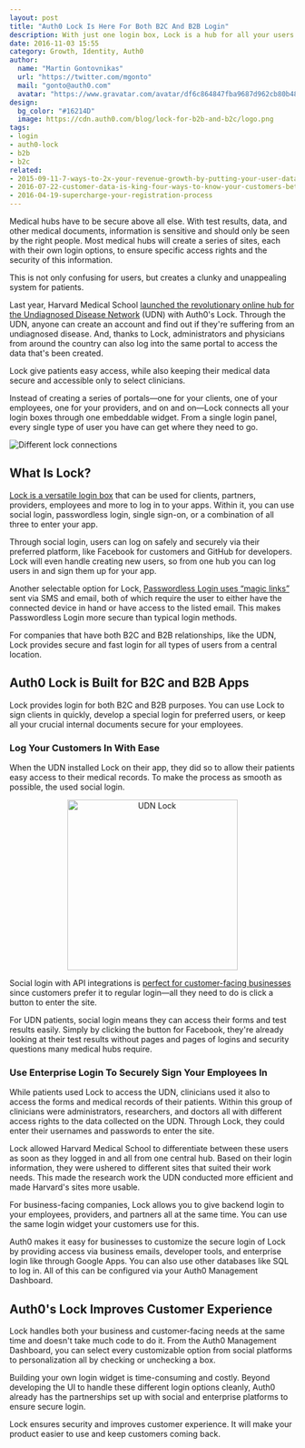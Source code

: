 ```yaml
---
layout: post
title: "Auth0 Lock Is Here For Both B2C And B2B Login"
description: With just one login box, Lock is a hub for all your users
date: 2016-11-03 15:55
category: Growth, Identity, Auth0
author:
  name: "Martin Gontovnikas"
  url: "https://twitter.com/mgonto"
  mail: "gonto@auth0.com"
  avatar: "https://www.gravatar.com/avatar/df6c864847fba9687d962cb80b482764??s=60"
design: 
  bg_color: "#16214D"
  image: https://cdn.auth0.com/blog/lock-for-b2b-and-b2c/logo.png
tags: 
- login
- auth0-lock
- b2b
- b2c
related:
- 2015-09-11-7-ways-to-2x-your-revenue-growth-by-putting-your-user-data-to-work
- 2016-07-22-customer-data-is-king-four-ways-to-know-your-customers-better
- 2016-04-19-supercharge-your-registration-process
---
```


Medical hubs have to be secure above all else. With test results, data, and other medical documents, information is sensitive and should only be seen by the right people. Most medical hubs will create a series of sites, each with their own login options, to ensure specific access rights and the security of this information.

This is not only confusing for users, but creates a clunky and unappealing system for patients. 

Last year, Harvard Medical School [launched the revolutionary online hub for the Undiagnosed Disease Network](https://auth0.com/learn/harvard-medical-school-identity-secures-nih-research/) (UDN) with Auth0's Lock. Through the UDN, anyone can create an account and find out if they're suffering from an undiagnosed disease. And, thanks to Lock, administrators and physicians from around the country can also log into the same portal to access the data that's been created.

Lock give patients easy access, while also keeping their medical data secure and accessible only to select clinicians. 

Instead of creating a series of portals—one for your clients, one of your employees, one for your providers, and on and on—Lock connects all your login boxes through one embeddable widget. From a single login panel, every single type of user you have can get where they need to go.

![Different lock connections](https://cdn.auth0.com/blog/lock-for-b2b-and-b2c/connections.png)

## What Is Lock?

[Lock is a versatile login box](https://auth0.com/docs/libraries/lock) that can be used for clients, partners, providers, employees and more to log in to your apps. Within it, you can use social login, passwordless login, single sign-on, or a combination of all three to enter your app.

Through social login, users can log on safely and securely via their preferred platform, like Facebook for customers and GitHub for developers. Lock will even handle creating new users, so from one hub you can log users in and sign them up for your app. 

Another selectable option for Lock, [Passwordless Login uses “magic links”](https://auth0.com/passwordless) sent via SMS and email, both of which require the user to either have the connected device in hand or have access to the listed email. This makes Passwordless Login more secure than typical login methods. 

For companies that have both B2C and B2B relationships, like the UDN, Lock provides secure and fast login for all types of users from a central location.


## Auth0 Lock is Built for B2C and B2B Apps

Lock provides login for both B2C and B2B purposes. You can use Lock to sign clients in quickly, develop a special login for preferred users, or keep all your crucial internal documents secure for your employees. 

### Log Your Customers In With Ease

When the UDN installed Lock on their app, they did so to allow their patients easy access to their medical records. To make the process as smooth as possible, the used social login.

<p align="center">
  <img src="https://cdn.auth0.com/blog/lock-for-b2b-and-b2c/udn-lock.png" style="width: 300px" alt="UDN Lock"/>
</p>

Social login with API integrations is [perfect for customer-facing businesses](https://auth0.com/learn/b2c-delight-your-customers-with-auth0/) since customers prefer it to regular login—all they need to do is click a button to enter the site.

For UDN patients, social login means they can access their forms and test results easily. Simply by clicking the button for Facebook, they're already looking at their test results without pages and pages of logins and security questions many medical hubs require.


### Use Enterprise Login To Securely Sign Your Employees In

While patients used Lock to access the UDN, clinicians used it also to access the forms and medical records of their patients. Within this group of clinicians were administrators, researchers, and doctors all with different access rights to the data collected on the UDN. Through Lock, they could enter their usernames and passwords to enter the site.

Lock allowed Harvard Medical School to differentiate between these users as soon as they logged in and all from one central hub. Based on their login information, they were ushered to different sites that suited their work needs. This made the research work the UDN conducted more efficient and made Harvard's sites more usable.

For business-facing companies, Lock allows you to give backend login to your employees, providers, and partners all at the same time. You can use the same login widget your customers use for this.

Auth0 makes it easy for businesses to customize the secure login of Lock by providing access via business emails, developer tools, and enterprise login like through Google Apps. You can also use other databases like SQL to log in. All of this can be configured via your Auth0 Management Dashboard.


## Auth0's Lock Improves Customer Experience

Lock handles both your business and customer-facing needs at the same time and doesn't take much code to do it. From the Auth0 Management Dashboard, you can select every customizable option from social platforms to personalization all by checking or unchecking a box. 

Building your own login widget is time-consuming and costly. Beyond developing the UI to handle these different login options cleanly, Auth0 already has the partnerships set up with social and enterprise platforms to ensure secure login.

Lock ensures security and improves customer experience. It will make your product easier to use and keep customers coming back. 
